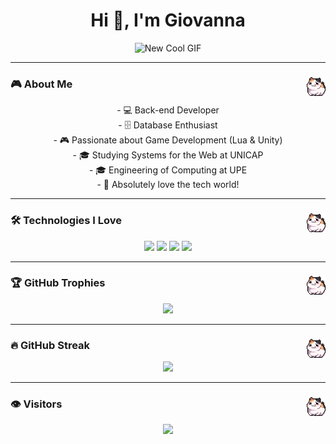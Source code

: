 <h1 align="center">Hi 👋, I'm Giovanna</h1>

<p align="center">
  <img src="https://user-images.githubusercontent.com/74038190/216654116-d0e8d227-7977-4edc-8d36-63461bda9503.gif" width="250" alt="New Cool GIF"/>
</p>

---

### 🎮 About Me <img src="https://raw.githubusercontent.com/giovannaps/giovannaps/main/325895973-e4f28204-ea88-4364-a321-8330c3fbde6a.gif" width="30" align="right" />

<p align="center">
  - 💻 Back-end Developer<br>
  - 🗄️ Database Enthusiast<br>
  - 🎮 Passionate about Game Development (Lua & Unity)<br>
  - 🎓 Studying Systems for the Web at UNICAP<br>
  - 🎓 Engineering of Computing at UPE<br>
  - 💖 Absolutely love the tech world!
</p>

---

### 🛠️ Technologies I Love <img src="https://raw.githubusercontent.com/giovannaps/giovannaps/main/325895973-e4f28204-ea88-4364-a321-8330c3fbde6a.gif" width="30" align="right" />

<p align="center">
  <img src="https://img.shields.io/badge/Java-FF6F61?style=for-the-badge&logo=java&logoColor=white" />
  <img src="https://img.shields.io/badge/Lua-FFB6C1?style=for-the-badge&logo=lua&logoColor=white" />
  <img src="https://img.shields.io/badge/Unity-FF7F7F?style=for-the-badge&logo=unity&logoColor=white" />
  <img src="https://img.shields.io/badge/PostgreSQL-FF9A8B?style=for-the-badge&logo=postgresql&logoColor=white" />
</p>

---

### 🏆 GitHub Trophies <img src="https://raw.githubusercontent.com/giovannaps/giovannaps/main/325895973-e4f28204-ea88-4364-a321-8330c3fbde6a.gif" width="30" align="right" />

<p align="center">
  <img src="https://github-profile-trophy.vercel.app/?username=giovannaps&theme=juicyfresh&column=4&margin-w=15&margin-h=15" />
</p>

---

### 🔥 GitHub Streak <img src="https://raw.githubusercontent.com/giovannaps/giovannaps/main/325895973-e4f28204-ea88-4364-a321-8330c3fbde6a.gif" width="30" align="right" />

<p align="center">
  <img src="https://streak-stats.demolab.com?user=giovannaps&theme=radical" />
</p>

---

### 👁️ Visitors <img src="https://raw.githubusercontent.com/giovannaps/giovannaps/main/325895973-e4f28204-ea88-4364-a321-8330c3fbde6a.gif" width="30" align="right" />

<p align="center">
  <img src="https://img.shields.io/badge/Visitors-FF9A8B?style=for-the-badge&logo=eye&logoColor=white" />
</p>

